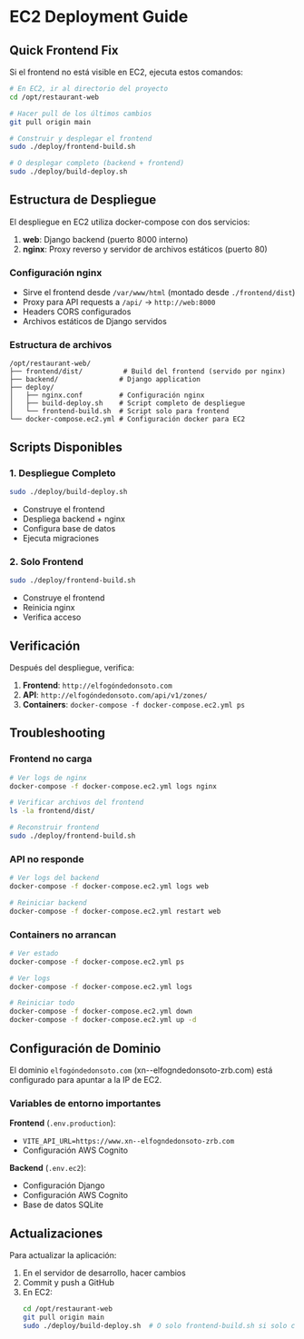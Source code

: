 # EC2 Deployment Guide

## Quick Frontend Fix

Si el frontend no está visible en EC2, ejecuta estos comandos:

```bash
# En EC2, ir al directorio del proyecto
cd /opt/restaurant-web

# Hacer pull de los últimos cambios
git pull origin main

# Construir y desplegar el frontend
sudo ./deploy/frontend-build.sh

# O desplegar completo (backend + frontend)
sudo ./deploy/build-deploy.sh
```

## Estructura de Despliegue

El despliegue en EC2 utiliza docker-compose con dos servicios:

1. **web**: Django backend (puerto 8000 interno)
2. **nginx**: Proxy reverso y servidor de archivos estáticos (puerto 80)

### Configuración nginx

- Sirve el frontend desde `/var/www/html` (montado desde `./frontend/dist`)
- Proxy para API requests a `/api/` → `http://web:8000`
- Headers CORS configurados
- Archivos estáticos de Django servidos

### Estructura de archivos

```
/opt/restaurant-web/
├── frontend/dist/          # Build del frontend (servido por nginx)
├── backend/               # Django application
├── deploy/
│   ├── nginx.conf         # Configuración nginx
│   ├── build-deploy.sh    # Script completo de despliegue
│   └── frontend-build.sh  # Script solo para frontend
└── docker-compose.ec2.yml # Configuración docker para EC2
```

## Scripts Disponibles

### 1. Despliegue Completo
```bash
sudo ./deploy/build-deploy.sh
```
- Construye el frontend
- Despliega backend + nginx
- Configura base de datos
- Ejecuta migraciones

### 2. Solo Frontend
```bash
sudo ./deploy/frontend-build.sh
```
- Construye el frontend
- Reinicia nginx
- Verifica acceso

## Verificación

Después del despliegue, verifica:

1. **Frontend**: `http://elfogóndedonsoto.com`
2. **API**: `http://elfogóndedonsoto.com/api/v1/zones/`
3. **Containers**: `docker-compose -f docker-compose.ec2.yml ps`

## Troubleshooting

### Frontend no carga
```bash
# Ver logs de nginx
docker-compose -f docker-compose.ec2.yml logs nginx

# Verificar archivos del frontend
ls -la frontend/dist/

# Reconstruir frontend
sudo ./deploy/frontend-build.sh
```

### API no responde
```bash
# Ver logs del backend
docker-compose -f docker-compose.ec2.yml logs web

# Reiniciar backend
docker-compose -f docker-compose.ec2.yml restart web
```

### Containers no arrancan
```bash
# Ver estado
docker-compose -f docker-compose.ec2.yml ps

# Ver logs
docker-compose -f docker-compose.ec2.yml logs

# Reiniciar todo
docker-compose -f docker-compose.ec2.yml down
docker-compose -f docker-compose.ec2.yml up -d
```

## Configuración de Dominio

El dominio `elfogóndedonsoto.com` (xn--elfogndedonsoto-zrb.com) está configurado para apuntar a la IP de EC2.

### Variables de entorno importantes

**Frontend** (`.env.production`):
- `VITE_API_URL=https://www.xn--elfogndedonsoto-zrb.com`
- Configuración AWS Cognito

**Backend** (`.env.ec2`):
- Configuración Django
- Configuración AWS Cognito
- Base de datos SQLite

## Actualizaciones

Para actualizar la aplicación:

1. En el servidor de desarrollo, hacer cambios
2. Commit y push a GitHub
3. En EC2:
   ```bash
   cd /opt/restaurant-web
   git pull origin main
   sudo ./deploy/build-deploy.sh  # O solo frontend-build.sh si solo cambió frontend
   ```